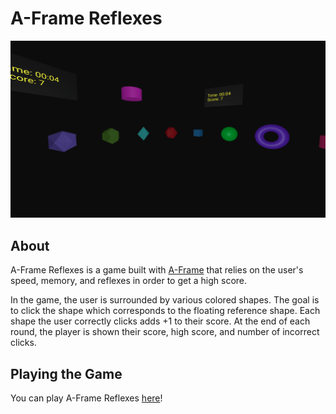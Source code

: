 # A-Frame Reflexes

![Screenshot of game](image.png)

## About

A-Frame Reflexes is a game built with [A-Frame](https://aframe.io/) that relies on the user's speed, memory, and reflexes in order to get a high score.

In the game, the user is surrounded by various colored shapes. The goal is to click the shape which corresponds to the floating reference shape. Each shape the user correctly clicks adds +1 to their score. At the end of each round, the player is shown their score, high score, and number of incorrect clicks.

## Playing the Game

You can play A-Frame Reflexes [here](https://techpandapro.github.io/a-frame-reflexes/)!
